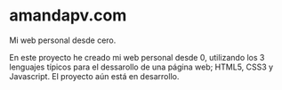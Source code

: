 # amandapv.com
Mi web personal desde cero.

En este proyecto he creado mi web personal desde 0, utilizando los 3 lenguajes típicos para el dessarollo de una página web; HTML5, CSS3 y Javascript. El proyecto aún está en desarrollo.
